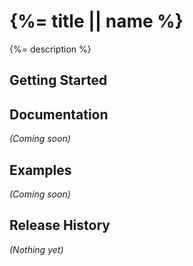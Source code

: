 # {%= title || name %}

{%= description %}

## Getting Started

## Documentation
_(Coming soon)_

## Examples
_(Coming soon)_

## Release History
_(Nothing yet)_
